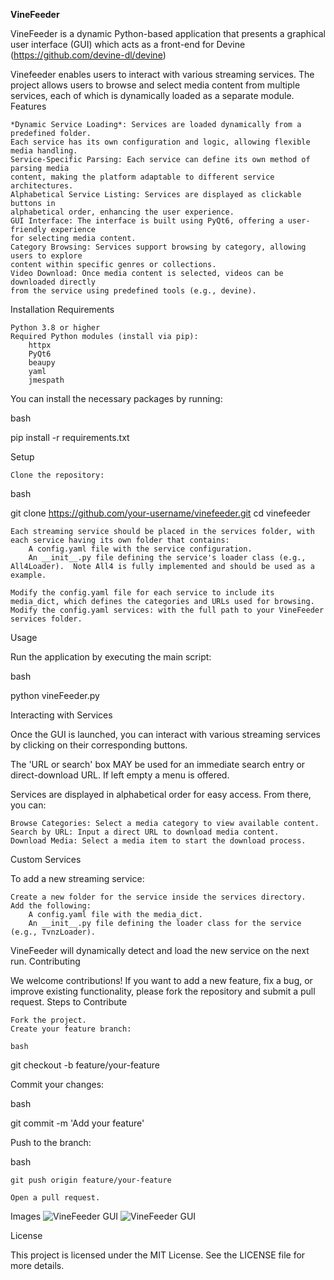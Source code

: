 **VineFeeder**

VineFeeder is a dynamic Python-based application that presents a graphical user interface (GUI) which acts as a front-end for Devine (https://github.com/devine-dl/devine)

Vinefeeder enables users to interact with various streaming services. The project allows users to browse and select media content from multiple services, each of which is dynamically loaded as a separate module.
Features

    *Dynamic Service Loading*: Services are loaded dynamically from a predefined folder. 
    Each service has its own configuration and logic, allowing flexible media handling.
    Service-Specific Parsing: Each service can define its own method of parsing media 
    content, making the platform adaptable to different service architectures.
    Alphabetical Service Listing: Services are displayed as clickable buttons in 
    alphabetical order, enhancing the user experience.
    GUI Interface: The interface is built using PyQt6, offering a user-friendly experience
    for selecting media content.
    Category Browsing: Services support browsing by category, allowing users to explore 
    content within specific genres or collections.
    Video Download: Once media content is selected, videos can be downloaded directly
    from the service using predefined tools (e.g., devine).

Installation
Requirements

    Python 3.8 or higher
    Required Python modules (install via pip):
        httpx
        PyQt6
        beaupy
        yaml
        jmespath

You can install the necessary packages by running:

bash

pip install -r requirements.txt

Setup

    Clone the repository:

bash

git clone https://github.com/your-username/vinefeeder.git
cd vinefeeder

    Each streaming service should be placed in the services folder, with each service having its own folder that contains:
        A config.yaml file with the service configuration.
        An __init__.py file defining the service's loader class (e.g., All4Loader).  Note All4 is fully implemented and should be used as a example.

    Modify the config.yaml file for each service to include its media_dict, which defines the categories and URLs used for browsing.
    Modify the config.yaml services: with the full path to your VineFeeder services folder.

Usage

Run the application by executing the main script:

bash

python vineFeeder.py

Interacting with Services

Once the GUI is launched, you can interact with various streaming services by clicking on their corresponding buttons.

The 'URL or search' box MAY be used for an immediate search entry or direct-download URL. If left empty a menu is offered.

Services are displayed in alphabetical order for easy access. From there, you can:

    Browse Categories: Select a media category to view available content.
    Search by URL: Input a direct URL to download media content.
    Download Media: Select a media item to start the download process.

Custom Services

To add a new streaming service:

    Create a new folder for the service inside the services directory.
    Add the following:
        A config.yaml file with the media_dict.
        An __init__.py file defining the loader class for the service (e.g., TvnzLoader).

VineFeeder will dynamically detect and load the new service on the next run.
Contributing

We welcome contributions! If you want to add a new feature, fix a bug, or improve existing functionality, please fork the repository and submit a pull request.
Steps to Contribute

    Fork the project.
    Create your feature branch:

    bash

git checkout -b feature/your-feature

Commit your changes:

bash

git commit -m 'Add your feature'

Push to the branch:

bash

    git push origin feature/your-feature

    Open a pull request.

Images
    ![VineFeeder GUI](https://github.com/vinefeeder/VineFeeder/blob/main/images/vinefeeder1.png)
    ![VineFeeder GUI](https://github.com/vinefeeder/VineFeeder/blob/main/images/vinefeeder2.png)

License

This project is licensed under the MIT License. See the LICENSE file for more details.
